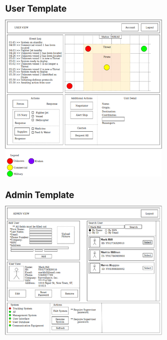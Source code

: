 # User Template

![user_template](UserTemplate.png)


# Admin Template

![admin_template](AdminTemplate.png)
